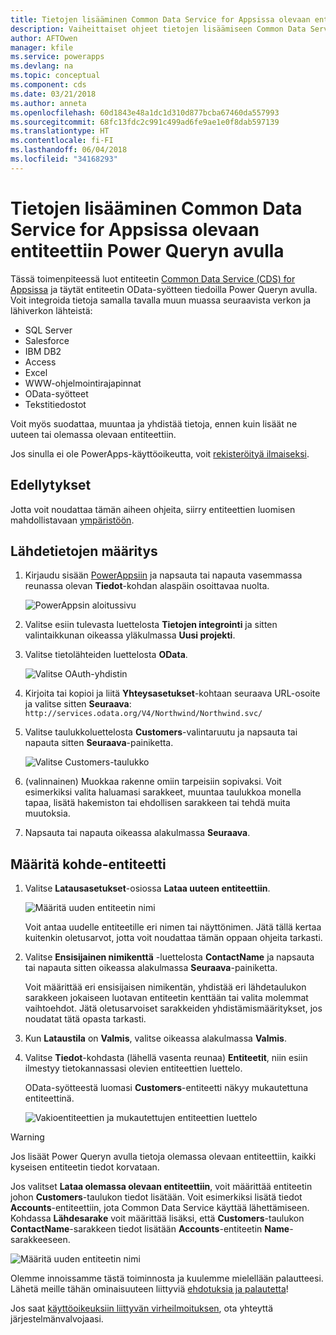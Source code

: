 ```yaml
---
title: Tietojen lisääminen Common Data Service for Appsissa olevaan entiteettiin Power Queryn avulla | Microsoft Docs
description: Vaiheittaiset ohjeet tietojen lisäämiseen Common Data Service (CDS) for Appsissa olevaan uuteen tai olemassa olevaan entiteettiin toisesta tietolähteestä Power Queryn avulla.
author: AFTOwen
manager: kfile
ms.service: powerapps
ms.devlang: na
ms.topic: conceptual
ms.component: cds
ms.date: 03/21/2018
ms.author: anneta
ms.openlocfilehash: 60d1843e48a1dc1d310d877bcba67460da557993
ms.sourcegitcommit: 68fc13fdc2c991c499ad6fe9ae1e0f8dab597139
ms.translationtype: HT
ms.contentlocale: fi-FI
ms.lasthandoff: 06/04/2018
ms.locfileid: "34168293"
---
```

# <a name="add-data-to-an-entity-in-common-data-service-for-apps-by-using-power-query"></a>Tietojen lisääminen Common Data Service for Appsissa olevaan entiteettiin Power Queryn avulla
Tässä toimenpiteessä luot entiteetin [Common Data Service (CDS) for Appsissa](data-platform-intro.md) ja täytät entiteetin OData-syötteen tiedoilla Power Queryn avulla. Voit integroida tietoja samalla tavalla muun muassa seuraavista verkon ja lähiverkon lähteistä:

* SQL Server
* Salesforce
* IBM DB2
* Access
* Excel
* WWW-ohjelmointirajapinnat
* OData-syötteet
* Tekstitiedostot

Voit myös suodattaa, muuntaa ja yhdistää tietoja, ennen kuin lisäät ne uuteen tai olemassa olevaan entiteettiin.

Jos sinulla ei ole PowerApps-käyttöoikeutta, voit [rekisteröityä ilmaiseksi](../signup-for-powerapps.md).

## <a name="prerequisites"></a>Edellytykset
Jotta voit noudattaa tämän aiheen ohjeita, siirry entiteettien luomisen mahdollistavaan [ympäristöön](../canvas-apps/working-with-environments.md).

## <a name="specify-the-source-data"></a>Lähdetietojen määritys

1. Kirjaudu sisään [PowerAppsiin](https://web.powerapps.com) ja napsauta tai napauta vasemmassa reunassa olevan **Tiedot**-kohdan alaspäin osoittavaa nuolta.

    ![PowerAppsin aloitussivu](./media/data-platform-cds-newentity-pq/sign-in.png)

1. Valitse esiin tulevasta luettelosta **Tietojen integrointi** ja sitten valintaikkunan oikeassa yläkulmassa **Uusi projekti**.

1. Valitse tietolähteiden luettelosta **OData**.

    ![Valitse OAuth-yhdistin](./media/data-platform-cds-newentity-pq/choose-odata.png)

1. Kirjoita tai kopioi ja liitä **Yhteysasetukset**-kohtaan seuraava URL-osoite ja valitse sitten **Seuraava**:<br>
`http://services.odata.org/V4/Northwind/Northwind.svc/`

1. Valitse taulukkoluettelosta **Customers**-valintaruutu ja napsauta tai napauta sitten **Seuraava**-painiketta.

    ![Valitse Customers-taulukko](./media/data-platform-cds-newentity-pq/select-table.png)

1. (valinnainen) Muokkaa rakenne omiin tarpeisiin sopivaksi. Voit esimerkiksi valita haluamasi sarakkeet, muuntaa taulukkoa monella tapaa, lisätä hakemiston tai ehdollisen sarakkeen tai tehdä muita muutoksia.

1. Napsauta tai napauta oikeassa alakulmassa **Seuraava**.

## <a name="specify-the-target-entity"></a>Määritä kohde-entiteetti
1. Valitse **Latausasetukset**-osiossa **Lataa uuteen entiteettiin**.

    ![Määritä uuden entiteetin nimi](./media/data-platform-cds-newentity-pq/new-entity-name.png)

    Voit antaa uudelle entiteetille eri nimen tai näyttönimen. Jätä tällä kertaa kuitenkin oletusarvot, jotta voit noudattaa tämän oppaan ohjeita tarkasti.

1. Valitse **Ensisijainen nimikenttä** -luettelosta **ContactName** ja napsauta tai napauta sitten oikeassa alakulmassa **Seuraava**-painiketta.

    Voit määrittää eri ensisijaisen nimikentän, yhdistää eri lähdetaulukon sarakkeen jokaiseen luotavan entiteetin kenttään tai valita molemmat vaihtoehdot. Jätä oletusarvoiset sarakkeiden yhdistämismääritykset, jos noudatat tätä opasta tarkasti.

1. Kun **Lataustila** on **Valmis**, valitse oikeassa alakulmassa **Valmis**.

1. Valitse **Tiedot**-kohdasta (lähellä vasenta reunaa) **Entiteetit**, niin esiin ilmestyy tietokannassasi olevien entiteettien luettelo.

    OData-syötteestä luomasi **Customers**-entiteetti näkyy mukautettuna entiteettinä.

    ![Vakioentiteettien ja mukautettujen entiteettien luettelo](./media/data-platform-cds-newentity-pq/entity-list.png)

> [!WARNING]
> Jos lisäät Power Queryn avulla tietoja olemassa olevaan entiteettiin, kaikki kyseisen entiteetin tiedot korvataan.

Jos valitset **Lataa olemassa olevaan entiteettiin**, voit määrittää entiteetin johon **Customers**-taulukon tiedot lisätään. Voit esimerkiksi lisätä tiedot **Accounts**-entiteettiin, jota Common Data Service käyttää lähettämiseen. Kohdassa **Lähdesarake** voit määrittää lisäksi, että **Customers**-taulukon **ContactName**-sarakkeen tiedot lisätään **Accounts**-entiteetin **Name**-sarakkeeseen.

![Määritä uuden entiteetin nimi](./media/data-platform-cds-newentity-pq/existing-entity.png)

Olemme innoissamme tästä toiminnosta ja kuulemme mielellään palautteesi. Lähetä meille tähän ominaisuuteen liittyviä [ehdotuksia ja palautetta](https://powerusers.microsoft.com/t5/PowerApps-Community/ct-p/PowerApps1)!

Jos saat [käyttöoikeuksiin liittyvän virheilmoituksen](data-platform-cds-newentity-troubleshooting-mashup.md), ota yhteyttä järjestelmänvalvojaasi.